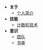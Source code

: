 - **关于**
  - [个人简介](/wiki/home)
- **技能**
  - [计数机技术]({{baseDomain}}?sidebar=develop)
- **意识**
  - [团队]({{baseDomain}}?sidebar=team)
  - [书单](/wiki/information/books)